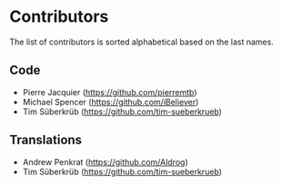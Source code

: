 # Contributors

The list of contributors is sorted alphabetical based on the last names.

## Code
* Pierre Jacquier (https://github.com/pierremtb)
* Michael Spencer (https://github.com/iBeliever)
* Tim Süberkrüb (https://github.com/tim-sueberkrueb)

## Translations
* Andrew Penkrat (https://github.com/Aldrog)
* Tim Süberkrüb (https://github.com/tim-sueberkrueb)
